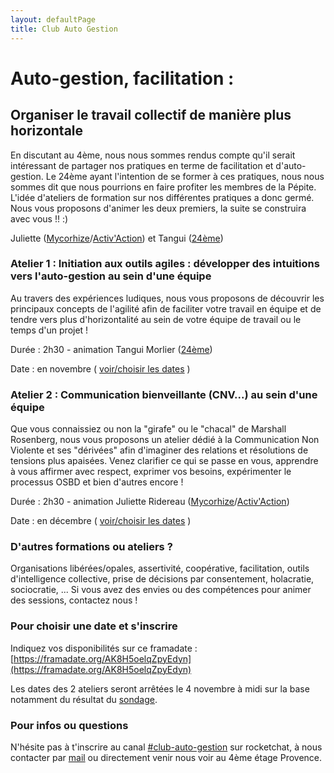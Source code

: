 ```yaml
---
layout: defaultPage
title: Club Auto Gestion
---
```


# Auto-gestion, facilitation :

## Organiser le travail collectif de manière plus horizontale

En discutant au 4ème, nous nous sommes rendus compte qu'il serait intéressant de partager nos pratiques en terme de facilitation et d'auto-gestion. Le 24ème ayant l'intention de se former à ces pratiques, nous nous sommes dit que nous pourrions en faire profiter les membres de la Pépite. L'idée d'ateliers de formation sur nos différentes pratiques a donc germé. Nous vous proposons d'animer les deux premiers, la suite se construira avec vous !! :)

Juliette ([Mycorhize](https://associationmycorhize.wordpress.com/)/[Activ'Action](https://www.activaction.org/)) et Tangui ([24ème](https://24eme.fr/))

### Atelier 1 : Initiation aux outils agiles : développer des intuitions vers l'auto-gestion au sein d'une équipe

Au travers des expériences ludiques, nous vous proposons de découvrir les principaux concepts de l'agilité afin de faciliter votre travail en équipe et de tendre vers plus d'horizontalité au sein de votre équipe de travail ou le temps d'un projet !

Durée : 2h30 - animation Tangui Morlier ([24ème](https://24eme.fr/))

Date : en novembre ( [voir/choisir les dates](https://framadate.org/AK8H5oelqZpyEdyn) )

### Atelier 2 : Communication bienveillante (CNV...) au sein d'une équipe

Que vous connaissiez ou non la "girafe" ou le "chacal" de Marshall Rosenberg, nous vous proposons un atelier dédié à la Communication Non Violente et ses "dérivées" afin d'imaginer des relations et résolutions de tensions plus apaisées. Venez clarifier ce qui se passe en vous,  apprendre à vous affirmer avec respect, exprimer vos besoins, expérimenter le processus OSBD et bien d'autres encore !

Durée : 2h30 - animation Juliette Ridereau ([Mycorhize](https://associationmycorhize.wordpress.com/)/[Activ'Action](https://www.activaction.org/))

Date : en décembre ( [voir/choisir les dates](https://framadate.org/AK8H5oelqZpyEdyn) )

### D'autres formations ou ateliers ?

Organisations libérées/opales, assertivité, coopérative, facilitation, outils d'intelligence collective, prise de décisions par consentement, holacratie, sociocratie, ... Si vous avez des envies ou des compétences pour animer des sessions, contactez nous !

### Pour choisir une date et s'inscrire

Indiquez vos disponibilités sur ce framadate : [https://framadate.org/AK8H5oelqZpyEdyn](https://framadate.org/AK8H5oelqZpyEdyn)

Les dates des 2 ateliers seront arrêtées le 4 novembre à midi sur la base notamment du résultat du [sondage](https://framadate.org/AK8H5oelqZpyEdyn).

### Pour infos ou questions

N'hésite pas à t'inscrire au canal [#club-auto-gestion](https://laffitte.plateau-urbain.com/channel/club-auto-gestion) sur rocketchat, à nous contacter par [mail](mailto:julietteridereau@gmail.com;tangui@tangui.eu.org?subject=club-auto-gestion) ou directement venir nous voir au 4ème étage Provence.



